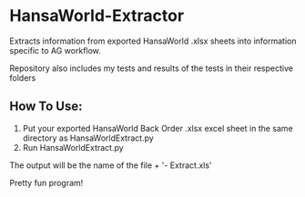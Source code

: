 # HansaWorld-Extractor

Extracts information from exported HansaWorld .xlsx sheets into information specific to AG workflow.

Repository also includes my tests and results of the tests in their respective folders

## How To Use:
1. Put your exported HansaWorld Back Order .xlsx excel sheet in the same directory as HansaWorldExtract.py
2. Run HansaWorldExtract.py
 
The output will be the name of the file  + '- Extract.xls'

Pretty fun program!
